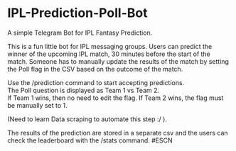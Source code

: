 # IPL-Prediction-Poll-Bot
A simple Telegram Bot for IPL Fantasy Prediction. 

This is a fun little bot for IPL messaging groups. Users can predict the winner of the upcoming IPL match, 30 minutes before the start of the match. 
Someone has to manually update the results of the match by setting the Poll flag in the CSV based on the outcome of the match.  

Use the /prediction command to start accepting predictions.  
The Poll question is displayed as Team 1 vs Team 2.  
If Team 1 wins, then no need to edit the flag. If Team 2 wins, the flag must be manually set to 1. 

(Need to learn Data scraping to automate this step :/ ). 

The results of the prediction are stored in a separate csv and the users can check the leaderboard with the /stats command.
#ESCN
